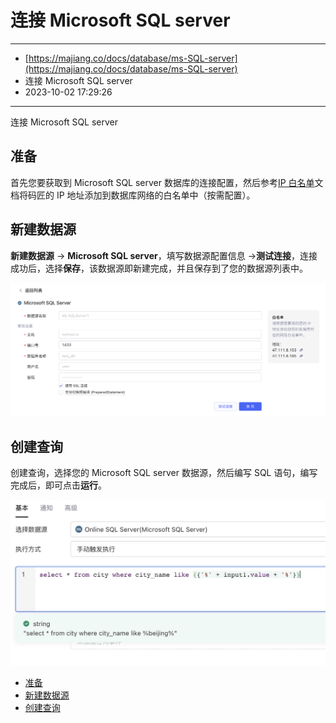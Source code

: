 # 连接 Microsoft SQL server

---

* [https://majiang.co/docs/database/ms-SQL-server](https://majiang.co/docs/database/ms-SQL-server)
* 连接 Microsoft SQL server
* 2023-10-02 17:29:26

---

连接 Microsoft SQL server

## 准备

首先您要获取到 Microsoft SQL server 数据库的连接配置，然后参考[IP 白名单](https://majiang.co/docs/ip-allowlist)文档将码匠的 IP 地址添加到数据库网络的白名单中（按需配置）。

## 新建数据源

**新建数据源** -> ​**Microsoft SQL server**​，填写数据源配置信息 -> ​**测试连接**​，连接成功后，选择​**保存**​，该数据源即新建完成，并且保存到了您的数据源列表中。

​![](assets/msqlserver-1-20231002172926-cha2dp0.png)​

## 创建查询

创建查询，选择您的 Microsoft SQL server 数据源，然后编写 SQL 语句，编写完成后，即可点击​**运行**​。

​![](assets/msqlserver-2-20231002172926-eebw4d9.jpeg)​

* [准备](https://majiang.co/docs/database/ms-SQL-server#%E5%87%86%E5%A4%87)
* [新建数据源](https://majiang.co/docs/database/ms-SQL-server#%E6%96%B0%E5%BB%BA%E6%95%B0%E6%8D%AE%E6%BA%90)
* [创建查询](https://majiang.co/docs/database/ms-SQL-server#%E5%88%9B%E5%BB%BA%E6%9F%A5%E8%AF%A2)
